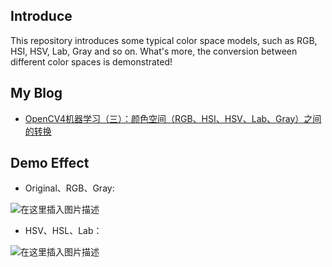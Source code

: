## Introduce
This repository introduces some typical color space models, such as RGB, HSI, HSV, Lab, Gray and so on. What's more, the conversion between different color spaces is demonstrated!

## My Blog
- [OpenCV4机器学习（三）：颜色空间（RGB、HSI、HSV、Lab、Gray）之间的转换](https://ai-wx.blog.csdn.net/article/details/118933508)

## Demo Effect

- Original、RGB、Gray:

![在这里插入图片描述](https://img-blog.csdnimg.cn/20210720155533203.png#pic_center=350x)

- HSV、HSL、Lab：

![在这里插入图片描述](https://img-blog.csdnimg.cn/20210720155744196.png#pic_center=350x)

